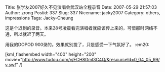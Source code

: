 Title: 张学友2007好久不见演唱会武汉站全程录音
Date: 2007-05-29 21:57:03
Author: zrong
Postid: 337
Slug: 337
Nicename: jacky2007
Category: others, impressions
Tags: Jacky-Cheung

这是个迟到的录音。本来28号凌晨看完演唱者就应该传上来的，可惜那时网络不通，所以就迟了两天。  

用我的DOPOD 900录的，效果就别提了，只是感受一下气氛好了。 :em20:

<!--more-->  
[kml_flashembed width="400" height="200" movie="http://www.tudou.com/v/ECH8GmI3C4Q/&resourceId=0_04_05_99/v.swf" /]
